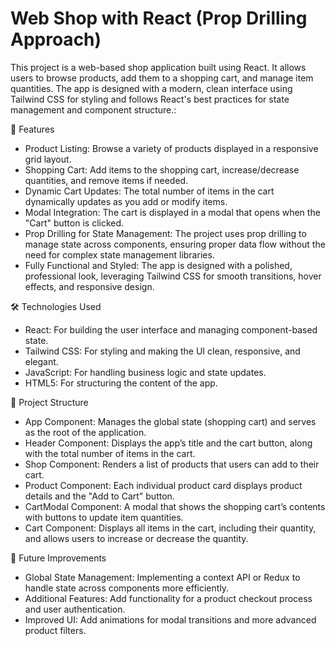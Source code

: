 # Web Shop with React (Prop Drilling Approach)

This project is a web-based shop application built using React. It allows users to browse products, add them to a shopping cart, and manage item quantities. The app is designed with a modern, clean interface using Tailwind CSS for styling and follows React's best practices for state management and component structure.:

🚀 Features
* Product Listing: Browse a variety of products displayed in a responsive grid layout.
* Shopping Cart: Add items to the shopping cart, increase/decrease quantities, and remove items if needed.
* Dynamic Cart Updates: The total number of items in the cart dynamically updates as you add or modify items.
* Modal Integration: The cart is displayed in a modal that opens when the "Cart" button is clicked.
* Prop Drilling for State Management: The project uses prop drilling to manage state across components, ensuring proper data flow without the need for complex state management libraries.
* Fully Functional and Styled: The app is designed with a polished, professional look, leveraging Tailwind CSS for smooth transitions, hover effects, and responsive design.

🛠️  Technologies Used
* React: For building the user interface and managing component-based state.
* Tailwind CSS: For styling and making the UI clean, responsive, and elegant.
* JavaScript: For handling business logic and state updates.
* HTML5: For structuring the content of the app.

📁 Project Structure
- App Component: Manages the global state (shopping cart) and serves as the root of the application.
- Header Component: Displays the app’s title and the cart button, along with the total number of items in the cart.
- Shop Component: Renders a list of products that users can add to their cart.
- Product Component: Each individual product card displays product details and the "Add to Cart" button.
- CartModal Component: A modal that shows the shopping cart’s contents with buttons to update item quantities.
- Cart Component: Displays all items in the cart, including their quantity, and allows users to increase or decrease the quantity.

🚧 Future Improvements
* Global State Management: Implementing a context API or Redux to handle state across components more efficiently.
* Additional Features: Add functionality for a product checkout process and user authentication.
* Improved UI: Add animations for modal transitions and more advanced product filters.
